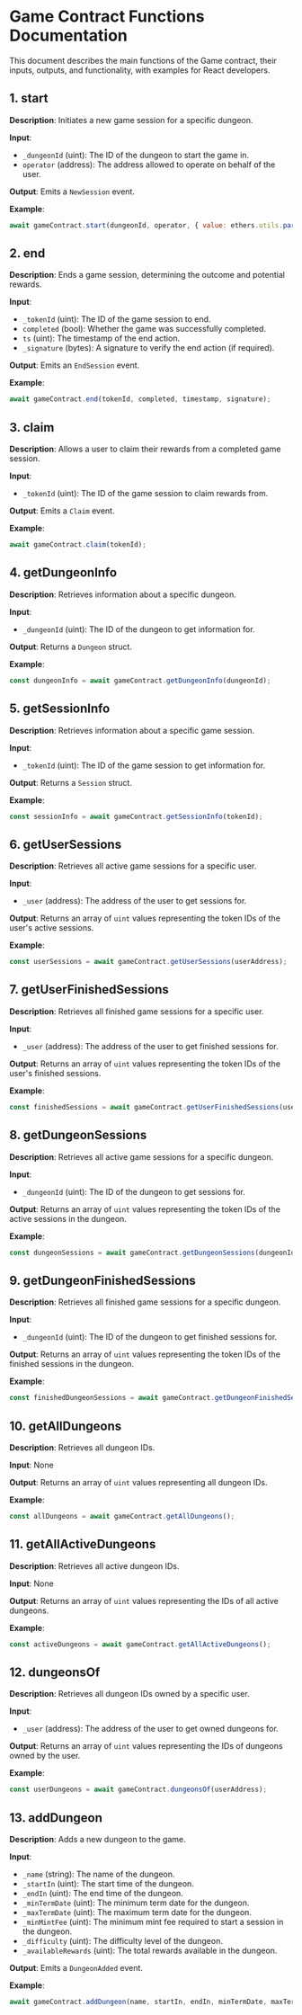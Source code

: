 # Game Contract Functions Documentation

This document describes the main functions of the Game contract, their inputs, outputs, and functionality, with examples for React developers.

## 1. start

**Description**: Initiates a new game session for a specific dungeon.

**Input**:
- `_dungeonId` (uint): The ID of the dungeon to start the game in.
- `operator` (address): The address allowed to operate on behalf of the user.

**Output**: Emits a `NewSession` event.

**Example**:
```javascript
await gameContract.start(dungeonId, operator, { value: ethers.utils.parseEther("0.1") });
```

## 2. end

**Description**: Ends a game session, determining the outcome and potential rewards.

**Input**:
- `_tokenId` (uint): The ID of the game session to end.
- `completed` (bool): Whether the game was successfully completed.
- `ts` (uint): The timestamp of the end action.
- `_signature` (bytes): A signature to verify the end action (if required).

**Output**: Emits an `EndSession` event.

**Example**:
```javascript
await gameContract.end(tokenId, completed, timestamp, signature);
```

## 3. claim

**Description**: Allows a user to claim their rewards from a completed game session.

**Input**:
- `_tokenId` (uint): The ID of the game session to claim rewards from.

**Output**: Emits a `Claim` event.

**Example**:
```javascript
await gameContract.claim(tokenId);
```

## 4. getDungeonInfo

**Description**: Retrieves information about a specific dungeon.

**Input**:
- `_dungeonId` (uint): The ID of the dungeon to get information for.

**Output**: Returns a `Dungeon` struct.

**Example**:
```javascript
const dungeonInfo = await gameContract.getDungeonInfo(dungeonId);
```

## 5. getSessionInfo

**Description**: Retrieves information about a specific game session.

**Input**:
- `_tokenId` (uint): The ID of the game session to get information for.

**Output**: Returns a `Session` struct.

**Example**:
```javascript
const sessionInfo = await gameContract.getSessionInfo(tokenId);
```

## 6. getUserSessions

**Description**: Retrieves all active game sessions for a specific user.

**Input**:
- `_user` (address): The address of the user to get sessions for.

**Output**: Returns an array of `uint` values representing the token IDs of the user's active sessions.

**Example**:
```javascript
const userSessions = await gameContract.getUserSessions(userAddress);
```

## 7. getUserFinishedSessions

**Description**: Retrieves all finished game sessions for a specific user.

**Input**:
- `_user` (address): The address of the user to get finished sessions for.

**Output**: Returns an array of `uint` values representing the token IDs of the user's finished sessions.

**Example**:
```javascript
const finishedSessions = await gameContract.getUserFinishedSessions(userAddress);
```

## 8. getDungeonSessions

**Description**: Retrieves all active game sessions for a specific dungeon.

**Input**:
- `_dungeonId` (uint): The ID of the dungeon to get sessions for.

**Output**: Returns an array of `uint` values representing the token IDs of the active sessions in the dungeon.

**Example**:
```javascript
const dungeonSessions = await gameContract.getDungeonSessions(dungeonId);
```

## 9. getDungeonFinishedSessions

**Description**: Retrieves all finished game sessions for a specific dungeon.

**Input**:
- `_dungeonId` (uint): The ID of the dungeon to get finished sessions for.

**Output**: Returns an array of `uint` values representing the token IDs of the finished sessions in the dungeon.

**Example**:
```javascript
const finishedDungeonSessions = await gameContract.getDungeonFinishedSessions(dungeonId);
```

## 10. getAllDungeons

**Description**: Retrieves all dungeon IDs.

**Input**: None

**Output**: Returns an array of `uint` values representing all dungeon IDs.

**Example**:
```javascript
const allDungeons = await gameContract.getAllDungeons();
```

## 11. getAllActiveDungeons

**Description**: Retrieves all active dungeon IDs.

**Input**: None

**Output**: Returns an array of `uint` values representing the IDs of all active dungeons.

**Example**:
```javascript
const activeDungeons = await gameContract.getAllActiveDungeons();
```

## 12. dungeonsOf

**Description**: Retrieves all dungeon IDs owned by a specific user.

**Input**:
- `_user` (address): The address of the user to get owned dungeons for.

**Output**: Returns an array of `uint` values representing the IDs of dungeons owned by the user.

**Example**:
```javascript
const userDungeons = await gameContract.dungeonsOf(userAddress);
```

## 13. addDungeon

**Description**: Adds a new dungeon to the game.

**Input**:
- `_name` (string): The name of the dungeon.
- `_startIn` (uint): The start time of the dungeon.
- `_endIn` (uint): The end time of the dungeon.
- `_minTermDate` (uint): The minimum term date for the dungeon.
- `_maxTermDate` (uint): The maximum term date for the dungeon.
- `_minMintFee` (uint): The minimum mint fee required to start a session in the dungeon.
- `_difficulty` (uint): The difficulty level of the dungeon.
- `_availableRewards` (uint): The total rewards available in the dungeon.

**Output**: Emits a `DungeonAdded` event.

**Example**:
```javascript
await gameContract.addDungeon(name, startIn, endIn, minTermDate, maxTermDate, minMintFee, difficulty, availableRewards);
```
